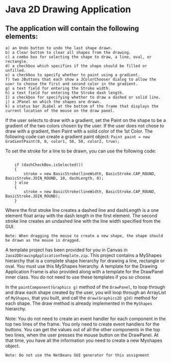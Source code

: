 # Java 2D Drawing Application

## The application will contain the following elements:

```
a) an Undo button to undo the last shape drawn.
b) a Clear button to clear all shapes from the drawing.
c) a combo box for selecting the shape to draw, a line, oval, or rectangle.
d) a checkbox which specifies if the shape should be filled or unfilled.
e) a checkbox to specify whether to paint using a gradient.
f) two JButtons that each show a JColorChooser dialog to allow the user to choose the first and second color in the gradient.
g) a text field for entering the Stroke width.
h) a text field for entering the Stroke dash length.
I) a checkbox for specifying whether to draw a dashed or solid line.
j) a JPanel on which the shapes are drawn.
k) a status bar JLabel at the bottom of the frame that displays the current location of the mouse on the draw panel.
```

If the user selects to draw with a gradient, set the Paint on the shape to be a gradient of the two colors chosen by the user. If the user does not chose to draw with a gradient, then Paint with a solid color of the 1st Color. The following code can create a gradient paint object:
 `Paint paint = new GradientPaint(0, 0, color1, 50, 50, color2, true);`

To set the stroke for a line to be drawn, you can use the following code:
```

    if (dashCheckBox.isSelected())
    {
        stroke = new BasicStroke(lineWidth, BasicStroke.CAP_ROUND, BasicStroke.JOIN_ROUND, 10, dashLength, 0);
    } else
    {
        stroke = new BasicStroke(lineWidth, BasicStroke.CAP_ROUND, BasicStroke.JOIN_ROUND);
    }
```

Where the first stroke line creates a dashed line and dashLength is a one element float array with the dash length in the first element. The second stroke line creates an undashed line with the line width specified from the GUI.

`Note: When dragging the mouse to create a new shape, the shape should be drawn as the mouse is dragged.`

A template project has been provided for you in Canvas in `Java2DDrawingApplicationTemplate.zip`. This project contains a MyShapes hierarchy that is a complete shape hierarchy for drawing a line, rectangle or oval. You must use this MyShapes hierarchy. A template for the Drawing Application Frame is also provided along with a template for the DrawPanel inner class. You do not need to use these templates if you so choose.

In the `paintComponent(Graphics g)` method of the `DrawPanel`, to loop through and draw each shape created by the user, you will loop through an ArrayList of `MyShapes`, that you built, and call the `draw(Graphics2D g2d)` method for each shape. The draw method is already implemented in the `MyShapes` hierarchy.

Note: You do not need to create an event handler for each component in the top two lines of the frame. You only need to create event handlers for the buttons. You can get the values out of all the other components in the top two lines, when the user presses the mouse button on the DrawPanel. At that time, you have all the information you need to create a new Myshapes object.

```
Note: Do not use the NetBeans GUI generator for this assignment
```
